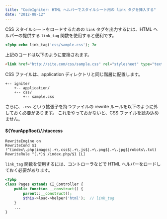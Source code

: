 ```yaml
---
title: "CodeIgniter- HTML ヘルパーでスタイルシート用の link タグを挿入する"
date: "2012-08-12"
---
```


CSS スタイルシートをロードするための `link` タグを出力するには、HTML ヘルパーの提供する `link_tag` 関数を使用すると便利です。

~~~ php
<?php echo link_tag('css/sample.css'); ?>
~~~

上記のコードは以下のように変換されます。

~~~ html
<link href="http://site.com/css/sample.css" rel="stylesheet" type="text/css" />
~~~

CSS ファイルは、application ディレクトリと同じ階層に配置します。

~~~
+-- igniter
    +-- application/
    +-- css/
        +-- sample.css
~~~

さらに、`.css` という拡張子を持つファイルの rewrite ルールを以下のように外しておく必要があります。
これをやっておかないと、CSS ファイルを読み込めません。

#### ${YourAppRoot}/.htaccess

~~~
RewriteEngine on
RewriteCond $1 !^(index\.php|images|.+\.css$|.+\.js$|.+\.png$|.+\.jpg$|robots\.txt)
RewriteRule ^(.*)$ /index.php/$1 [L]
~~~

`link_tag` 関数を使用するには、コントローラなどで HTML ヘルパーをロードしておく必要があります。

~~~ php
<?php
class Pages extends CI_Controller {
    public function __construct() {
        parent::__construct();
        $this->load->helper('html');  // link_tag
    }
    ...
}
~~~

